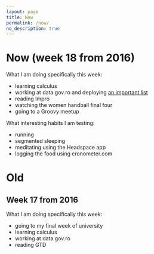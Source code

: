 ```yaml
---
layout: page
title: Now
permalink: /now/
no_description: true
---
```


# Now (week 18 from 2016)

What I am doing specifically this week:

* learning calculus
* working at data.gov.ro and deploying [an important list](https://gov.palcu.ro/2016/05/03/publishing-the-list-of-creditors-of-the-romanian-government.html)
* reading Impro
* watching the women handball final four
* going to a Groovy meetup

What interesting habits I am testing:

* running
* segmented sleeping
* meditating using the Headspace app
* logging the food using cronometer.com

# Old

## Week 17 from 2016

What I am doing specifically this week:

* going to my final week of university
* learning calculus
* working at data.gov.ro
* reading GTD
